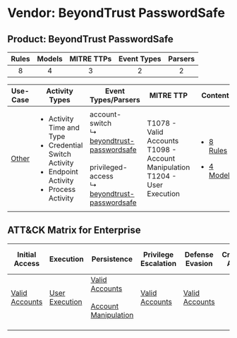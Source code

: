 Vendor: BeyondTrust PasswordSafe
================================
Product: BeyondTrust PasswordSafe
---------------------------------
| Rules | Models | MITRE TTPs | Event Types | Parsers |
|:-----:|:------:|:----------:|:-----------:|:-------:|
|   8   |   4    |     3      |      2      |    2    |

|                Use-Case                | Activity Types                                                                                                                  | Event Types/Parsers                                                                                                                                                                                                   | MITRE TTP                                                                            | Content                                                                                                                            |
|:--------------------------------------:| ------------------------------------------------------------------------------------------------------------------------------- | --------------------------------------------------------------------------------------------------------------------------------------------------------------------------------------------------------------------- | ------------------------------------------------------------------------------------ | ---------------------------------------------------------------------------------------------------------------------------------- |
| [Other](../../../UseCases/uc_other.md) | <ul><li>Activity Time  and Type</li><li>Credential Switch Activity</li><li>Endpoint Activity</li><li>Process Activity</li></ul> |  account-switch<br> ↳ [beyondtrust-passwordsafe](Parsers/parserContent_beyondtrust-passwordsafe.md)<br><br> privileged-access<br> ↳ [beyondtrust-passwordsafe](Parsers/parserContent_beyondtrust-passwordsafe.md)<br> | T1078 - Valid Accounts<br>T1098 - Account Manipulation<br>T1204 - User Execution<br> | [<ul><li>8 Rules</li></ul><ul><li>4 Models</li></ul>](Rules_Models/r_m_beyondtrust_passwordsafe_beyondtrust_passwordsafe_Other.md) |

ATT&CK Matrix for Enterprise
----------------------------
| Initial Access                                                      | Execution                                                           | Persistence                                                                                                                                  | Privilege Escalation                                                | Defense Evasion                                                     | Credential Access | Discovery | Lateral Movement | Collection | Command and Control | Exfiltration | Impact |
| ------------------------------------------------------------------- | ------------------------------------------------------------------- | -------------------------------------------------------------------------------------------------------------------------------------------- | ------------------------------------------------------------------- | ------------------------------------------------------------------- | ----------------- | --------- | ---------------- | ---------- | ------------------- | ------------ | ------ |
| [Valid Accounts](https://attack.mitre.org/techniques/T1078)<br><br> | [User Execution](https://attack.mitre.org/techniques/T1204)<br><br> | [Valid Accounts](https://attack.mitre.org/techniques/T1078)<br><br>[Account Manipulation](https://attack.mitre.org/techniques/T1098)<br><br> | [Valid Accounts](https://attack.mitre.org/techniques/T1078)<br><br> | [Valid Accounts](https://attack.mitre.org/techniques/T1078)<br><br> |                   |           |                  |            |                     |              |        |